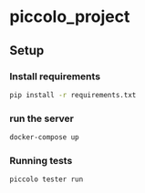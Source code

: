 # piccolo_project

## Setup

### Install requirements

```bash
pip install -r requirements.txt
```
### run the server

```bash
docker-compose up
```


### Running tests

```bash
piccolo tester run
```